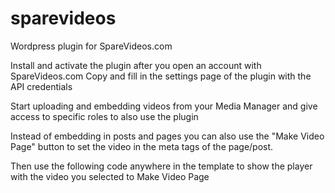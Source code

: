 # sparevideos

Wordpress plugin for SpareVideos.com

Install and activate the plugin after you open an account with SpareVideos.com
Copy and fill in the settings page of the plugin with the API credentials

Start uploading and embedding videos from your Media Manager and give access to specific roles to also use the plugin

Instead of embedding in posts and pages you can also use the "Make Video Page" button to set the video in the meta tags of the page/post.

Then use the following code anywhere in the template to show the player with the video you selected to Make Video Page
<?php echo do_shortcode('[sparevideos]'); ?>

